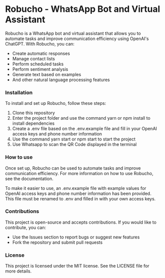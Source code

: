 # Robucho - WhatsApp Bot and Virtual Assistant
Robucho is a WhatsApp bot and virtual assistant that allows you to automate tasks and improve communication efficiency using OpenAI's ChatGPT. With Robucho, you can:

- Create automatic responses
- Manage contact lists
- Perform scheduled tasks
- Perform sentiment analysis
- Generate text based on examples
- And other natural language processing features

### Installation
To install and set up Robucho, follow these steps:

1. Clone this repository
2. Enter the project folder and use the command yarn or npm install to install dependencies
3. Create a .env file based on the .env.example file and fill in your OpenAI access keys and phone number information
4. Use the command yarn start or npm start to start the project
5. Use Whatsapp to scan the QR Code displayed in the terminal

### How to use
Once set up, Robucho can be used to automate tasks and improve communication efficiency. For more information on how to use Robucho, see the documentation.

To make it easier to use, an .env.example file with example values for OpenAI access keys and phone number information has been provided. This file must be renamed to .env and filled in with your own access keys.

### Contributions
This project is open-source and accepts contributions. If you would like to contribute, you can:

- Use the Issues section to report bugs or suggest new features
- Fork the repository and submit pull requests

### License
This project is licensed under the MIT license. See the LICENSE file for more details.
